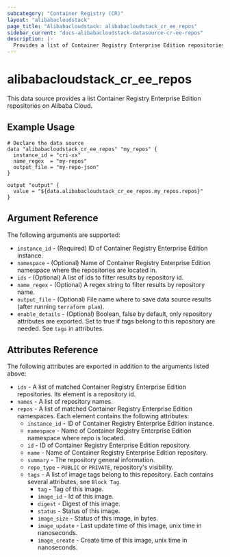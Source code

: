 ```yaml
---
subcategory: "Container Registry (CR)"
layout: "alibabacloudstack"
page_title: "Alibabacloudstack: alibabacloudstack_cr_ee_repos"
sidebar_current: "docs-alibabacloudstack-datasource-cr-ee-repos"
description: |-
  Provides a list of Container Registry Enterprise Edition repositories.
---
```


# alibabacloudstack\_cr\_ee\_repos

This data source provides a list Container Registry Enterprise Edition repositories on Alibaba Cloud.



## Example Usage

```
# Declare the data source
data "alibabacloudstack_cr_ee_repos" "my_repos" {
  instance_id = "cri-xx"
  name_regex  = "my-repos"
  output_file = "my-repo-json"
}

output "output" {
  value = "${data.alibabacloudstack_cr_ee_repos.my_repos.repos}"
}
```

## Argument Reference

The following arguments are supported:

* `instance_id` - (Required) ID of Container Registry Enterprise Edition instance.
* `namespace` - (Optional) Name of Container Registry Enterprise Edition namespace where the repositories are located in.
* `ids` - (Optional) A list of ids to filter results by repository id.
* `name_regex` - (Optional) A regex string to filter results by repository name.
* `output_file` - (Optional) File name where to save data source results (after running `terraform plan`).
* `enable_details` - (Optional) Boolean, false by default, only repository attributes are exported. Set to true if tags belong to this repository are needed. See `tags` in attributes.

## Attributes Reference

The following attributes are exported in addition to the arguments listed above:

* `ids` - A list of matched Container Registry Enterprise Edition repositories. Its element is a repository id.
* `names` - A list of repository names.
* `repos` - A list of matched Container Registry Enterprise Edition namespaces. Each element contains the following attributes:
  * `instance_id` - ID of Container Registry Enterprise Edition instance.
  * `namespace` - Name of Container Registry Enterprise Edition namespace where repo is located.
  * `id` - ID of Container Registry Enterprise Edition repository.
  * `name` - Name of Container Registry Enterprise Edition repository.
  * `summary` - The repository general information.
  * `repo_type` - `PUBLIC` or `PRIVATE`, repository's visibility.
  * `tags` - A list of image tags belong to this repository. Each contains several attributes, see `Block Tag`.
    * `tag` - Tag of this image.
    * `image_id` - Id of this image.
    * `digest` - Digest of this image.
    * `status` - Status of this image.
    * `image_size` - Status of this image, in bytes.
    * `image_update` - Last update time of this image, unix time in nanoseconds.
    * `image_create` - Create time of this image, unix time in nanoseconds.